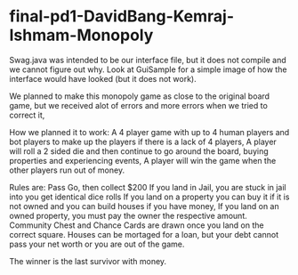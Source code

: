 final-pd1-DavidBang-Kemraj-Ishmam-Monopoly
===================================================
Swag.java was intended to be our interface file, but it does not compile and we cannot figure out why.
Look at GuiSample for a simple image of how the interface would have looked (but it does not work).

We planned to make this monopoly game as close to the original board game,
but we received alot of errors and more errors when we tried to correct it,

How we planned it to work:
A 4 player game with up to 4 human players and bot players to make up the players if there is a lack of 4 players,
A player will roll a 2 sided die and then continue to go around the board, buying properties and experiencing events,
A player will win the game when the other players run out of money.

Rules are:
Pass Go, then collect $200
If you land in Jail, you are stuck in jail into you get identical dice rolls
If you land on a property you can buy it if it is not owned and you can build houses if you have money,
If you land on an owned property, you must pay the owner the respective amount.
Community Chest and Chance Cards are drawn once you land on the correct square.
Houses can be mortaged for a loan, but your debt cannot pass your net worth or you are out of the game.

The winner is the last survivor with money.